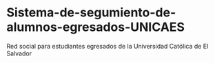 # Sistema-de-segumiento-de-alumnos-egresados-UNICAES
Red social para estudiantes egresados de la Universidad Católica de El Salvador
